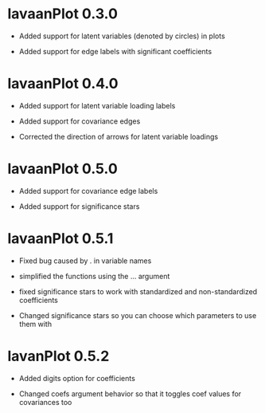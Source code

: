 # lavaanPlot 0.3.0

* Added support for latent variables (denoted by circles) in plots

* Added support for edge labels with significant coefficients

# lavaanPlot 0.4.0

* Added support for latent variable loading labels

* Added support for covariance edges

* Corrected the direction of arrows for latent variable loadings

# lavaanPlot 0.5.0

* Added support for covariance edge labels

* Added support for significance stars

# lavaanPlot 0.5.1

* Fixed bug caused by . in variable names

* simplified the functions using the ... argument

* fixed significance stars to work with standardized and non-standardized coefficients

* Changed significance stars so you can choose which parameters to use them with

# lavanPlot 0.5.2

* Added digits option for coefficients

* Changed coefs argument behavior so that it toggles coef values for covariances too
